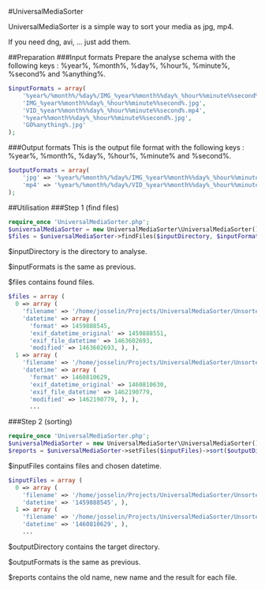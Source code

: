 #UniversalMediaSorter

UniversalMediaSorter is a simple way to sort your media as jpg, mp4.

If you need dng, avi, ... just add them.

##Preparation
###Input formats
Prepare the analyse schema with the following keys : %year%, %month%, %day%, %hour%, %minute%, %second% and %anything%.
```php
$inputFormats = array(
    '%year%/%month%/%day%/IMG_%year%%month%%day%_%hour%%minute%%second%.jpg',
    'IMG_%year%%month%%day%_%hour%%minute%%second%.jpg',
    'VID_%year%%month%%day%_%hour%%minute%%second%.mp4',
    '%year%%month%%day%_%hour%%minute%%second%.jpg',
    'GO%anything%.jpg'
);
```
###Output formats
This is the output file format with the following keys : %year%, %month%, %day%, %hour%, %minute% and %second%.
```php
$outputFormats = array(
    'jpg' => '%year%/%month%/%day%/IMG_%year%%month%%day%_%hour%%minute%%second%.jpg',
    'mp4' => '%year%/%month%/%day%/VID_%year%%month%%day%_%hour%%minute%%second%.mp4'
);
```

##Utilisation
###Step 1 (find files)
```php
require_once 'UniversalMediaSorter.php';
$universalMediaSorter = new UniversalMediaSorter\UniversalMediaSorter();
$files = $universalMediaSorter->findFiles($inputDirectory, $inputFormats)->getFiles();
```
$inputDirectory is the directory to analyse.

$inputFormats is the same as previous.

$files contains found files.
```php
$files = array ( 
  0 => array ( 
    'filename' => '/home/josselin/Projects/UniversalMediaSorter/Unsorted/IMG_20160405_223545.jpg', 
    'datetime' => array ( 
      'format' => 1459888545, 
      'exif_datetime_original' => 1459888551, 
      'exif_file_datetime' => 1463602693, 
      'modified' => 1463602693, ), ), 
  1 => array ( 
    'filename' => '/home/josselin/Projects/UniversalMediaSorter/Unsorted/20160416_144349.jpg', 
    'datetime' => array ( 
      'format' => 1460810629, 
      'exif_datetime_original' => 1460810630, 
      'exif_file_datetime' => 1462190779, 
      'modified' => 1462190779, ), ),
      ...
```
###Step 2 (sorting)
```php
require_once 'UniversalMediaSorter.php';
$universalMediaSorter = new UniversalMediaSorter\UniversalMediaSorter();
$reports = $universalMediaSorter->setFiles($inputFiles)->sort($outputDirectory, $outputFormats);
```
$inputFiles contains files and chosen datetime.
```php
$inputFiles = array ( 
  0 => array ( 
    'filename' => '/home/josselin/Projects/UniversalMediaSorter/Unsorted/IMG_20160405_223545.jpg', 
    'datetime' => '1459888545', ), 
  1 => array ( 
    'filename' => '/home/josselin/Projects/UniversalMediaSorter/Unsorted/20160416_144349.jpg', 
    'datetime' => '1460810629', ), 
    ...
```
$outputDirectory contains the target directory.

$outputFormats is the same as previous.

$reports contains the old name, new name and the result for each file.
